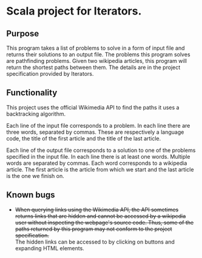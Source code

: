 # Scala project for Iterators.

## Purpose

This program takes a list of problems to solve in a form of input file and returns their solutions to an output file.
The problems this program solves are pathfinding problems. Given two wikipedia articles, this program will return
the shortest paths between them. The details are in the project specification provided by Iterators.

## Functionality

This project uses the official Wikimedia API to find the paths it uses a backtracking algorithm.

Each line of the input file corresponds to a problem. In each line there are three words,
separated by commas. These are respectively a language code, the title of the first article and
the title of the last article.

Each line of the output file corresponds to a solution to one of the problems specified in the input file.
In each line there is at least one words. Multiple words are separated by commas. Each word corresponds to a wikipedia
article. The first article is the article from which we start and the last article is the one we finish on.

## Known bugs

 - ~~When querying links using the Wikimedia API, the API sometimes returns links that are hidden and cannot be
accessed by a wikipedia user without inspecting the webpage's source code.
Thus, some of the paths returned by this program may not conform to the project specification.~~ <br>
The hidden links can be accessed to by clicking on buttons and expanding HTML elements.
